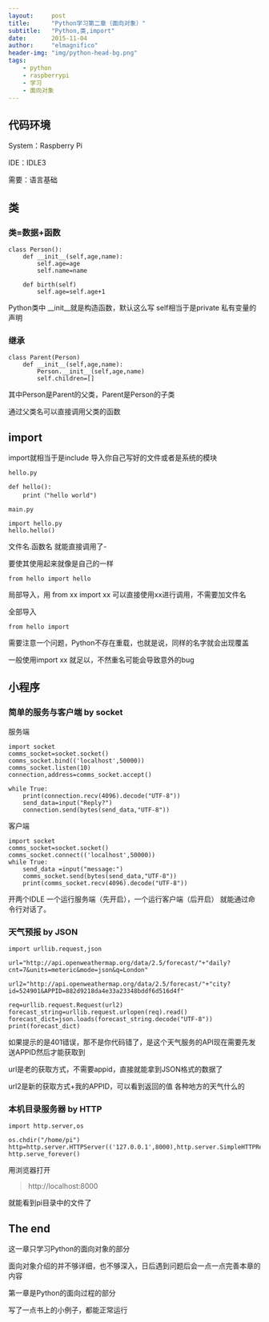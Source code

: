 ```yaml
---
layout:     post
title:      "Python学习第二章（面向对象）"
subtitle:   "Python,类,import"
date:       2015-11-04
author:     "elmagnifico"
header-img: "img/python-head-bg.png"
tags:
    - python
    - raspberrypi
    - 学习
    - 面向对象
---
```


## 代码环境

System：Raspberry Pi 

IDE：IDLE3

需要：语言基础

## 类

### 类=数据+函数

	class Person():
		def __init__(self,age,name):
			self.age=age
			self.name=name

		def birth(self)
			self.age=self.age+1

Python类中 __init__就是构造函数，默认这么写
self相当于是private 私有变量的声明

### 继承

	class Parent(Person)
		def __init__(self,age,name):
			Person.__init__(self,age,name)
			self.children=[]

其中Person是Parent的父类，Parent是Person的子类

通过父类名可以直接调用父类的函数

## import

import就相当于是include 导入你自己写好的文件或者是系统的模块 

	hello.py
	
	def hello():
		print（"hello world")

	main.py

	import hello.py
	hello.hello()

文件名.函数名 就能直接调用了-
	
要使其使用起来就像是自己的一样

	from hello import hello

局部导入，用 from xx import xx 可以直接使用xx进行调用，不需要加文件名

全部导入

	from hello import 

需要注意一个问题，Python不存在重载，也就是说，同样的名字就会出现覆盖

一般使用import xx 就足以，不然重名可能会导致意外的bug

## 小程序

### 简单的服务与客户端 by socket

服务端
	
	import socket
	comms_socket=socket.socket()
	comms_socket.bind(('localhost',50000))
	comms_socket.listen(10)
	connection,address=comms_socket.accept()
	
	while True:
	    print(connection.recv(4096).decode("UTF-8"))
	    send_data=input("Reply?")
	    connection.send(bytes(send_data,"UTF-8"))

客户端
	
	import socket
	comms_socket=socket.socket()
	comms_socket.connect(('localhost',50000))
	while True:
	    send_data =input("message:")
	    comms_socket.send(bytes(send_data,"UTF-8"))
	    print(comms_socket.recv(4096).decode("UTF-8"))

开两个IDLE 一个运行服务端（先开启），一个运行客户端（后开启）
就能通过命令行对话了。


### 天气预报 by JSON

	import urllib.request,json

	url="http://api.openweathermap.org/data/2.5/forecast/"+"daily?cnt=7&units=meteric&mode=json&q=London"

	url2="http://api.openweathermap.org/data/2.5/forecast/"+"city?id=524901&APPID=882d9218da4e33a23348bddf6d516d4f"

	req=urllib.request.Request(url2)
	forecast_string=urllib.request.urlopen(req).read()
	forecast_dict=json.loads(forecast_string.decode("UTF-8"))
	print(forecast_dict)


如果提示的是401错误，那不是你代码错了，是这个天气服务的API现在需要先发送APPID然后才能获取到

url是老的获取方式，不需要appid，直接就能拿到JSON格式的数据了

url2是新的获取方式+我的APPID，可以看到返回的值 各种地方的天气什么的

### 本机目录服务器 by HTTP

	import http.server,os
	
	os.chdir("/home/pi")
	http=http.server.HTTPServer(('127.0.0.1',8000),http.server.SimpleHTTPRequestHandler)
	http.serve_forever()
 
用浏览器打开

> http://localhost:8000

就能看到pi目录中的文件了

## The end

这一章只学习Python的面向对象的部分

面向对象介绍的并不够详细，也不够深入，日后遇到问题后会一点一点完善本章的内容

第一章是Python的面向过程的部分

写了一点书上的小例子，都能正常运行
